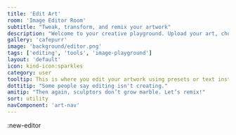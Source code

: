 ```yaml
---
title: 'Edit Art'
room: 'Image Editor Room'
subtitle: "Tweak, transform, and remix your artwork"
description: "Welcome to your creative playground. Upload your art, choose an edit style, or describe how you'd like to transform it. Let your imagination guide the remix."
gallery: 'cafepurr'
image: 'background/editor.png'
tags: ['editing', 'tools', 'image-playground']
layout: 'default'
icon: kind-icon:sparkles
category: user
tooltip: This is where you edit your artwork using presets or text instructions. It's a growing toolkit for personalized transformations.
dottitip: "Some people say editing isn't creating."
amitip: "Then again, sculptors don’t grow marble. Let’s remix!"
sort: utility
navComponent: 'art-nav'
---
```


:new-editor

